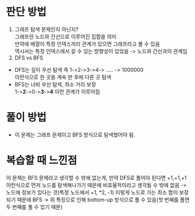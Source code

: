 # 판단 방법
1. 그래프 탐색 문제인지 아닌지?<br>
 그래프란 노드와 간선으로 이루어진 집합을 의미<br>
 만약에 배열이 특정 인덱스끼리 관계가 있으면 그래프라고 볼 수 있음<br>
 역시서는 특정 인덱스에서 갈 수 있는 방향성이 있었음 -> 노드와 간선과의 관계임<br>
2. DFS vs BFS
  * DFS는 깊이 우선 탐색 즉 1->2->3->4-> ..... -> 1000000 <br>
  이런식으로 한 곳을 계속 판 후에 다른 곳 탐색<br>
  * BFS는 너비 우선 탐색, 최소 거리 보장<br>
  1-><b>2</b>->0-><b>3</b>-><b>4</b> 이런 관계가 이루어짐

# 풀이 방법
* 이 문제는 그래프 문제이고 BFS 방식으로 탐색했어야 됨.

# 복습할 때 느낀점
이 문제는 BFS 문제라고 생각할 수 밖에 없는게, 만약 DFS로 풀어야 된다면 +1,+1,+1 이런식으로 먼저 노드를 탐색해나가기 때문에 비효율적이라고 생각될 수 밖에 없음
-> 노드에 정보가 있다는 것(특정 노드에서 +1, *2, -1) 이렇게 노드로 가는 최소 합이 보장되기 때문에 BFS
-> 위 특징으로 인해 bottom-up 방식으로 풀 수 있음(첫 번째를 풀면 두 번째를 풀 수 있기 때문)

